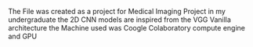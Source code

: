The File was created as a project for Medical Imaging Project in my undergraduate 
the 2D CNN models are inspired from the VGG Vanilla architecture 
the Machine used was Coogle Colaboratory compute engine and GPU
